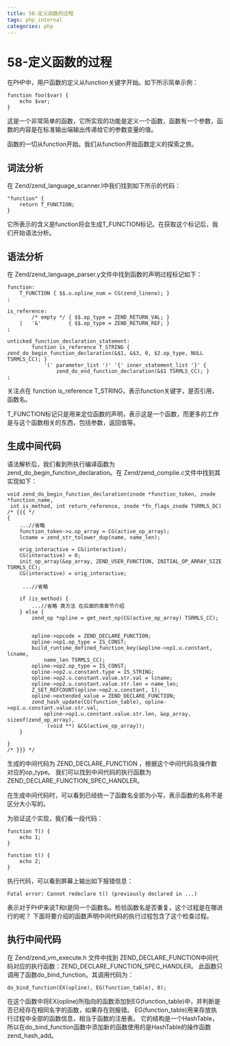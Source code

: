 ```yaml
---
title: 58-定义函数的过程
tags: php_internal
categories: php
---
```


# 58-定义函数的过程
在PHP中，用户函数的定义从function关键字开始。如下所示简单示例：

    function foo($var) {
        echo $var;
    }

这是一个非常简单的函数，它所实现的功能是定义一个函数，函数有一个参数，函数的内容是在标准输出端输出传递给它的参数变量的值。

函数的一切从function开始。我们从function开始函数定义的探索之旅。
## 词法分析

在 Zend/zend_language_scanner.l中我们找到如下所示的代码：

    "function" {
        return T_FUNCTION;
    }

它所表示的含义是function将会生成T_FUNCTION标记。在获取这个标记后，我们开始语法分析。
## 语法分析

在 Zend/zend_language_parser.y文件中找到函数的声明过程标记如下：

    function:
        T_FUNCTION { $$.u.opline_num = CG(zend_lineno); }
    ;

    is_reference:
            /* empty */ { $$.op_type = ZEND_RETURN_VAL; }
        |   '&'         { $$.op_type = ZEND_RETURN_REF; }
    ;

    unticked_function_declaration_statement:
            function is_reference T_STRING {
    zend_do_begin_function_declaration(&$1, &$3, 0, $2.op_type, NULL TSRMLS_CC); }
                '(' parameter_list ')' '{' inner_statement_list '}' {
                    zend_do_end_function_declaration(&$1 TSRMLS_CC); }
    ;

关注点在 function is_reference T_STRING，表示function关键字，是否引用，函数名。

T_FUNCTION标记只是用来定位函数的声明，表示这是一个函数，而更多的工作是与这个函数相关的东西，包括参数，返回值等。
## 生成中间代码

语法解析后，我们看到所执行编译函数为zend_do_begin_function_declaration。在 Zend/zend_complie.c文件中找到其实现如下：

    void zend_do_begin_function_declaration(znode *function_token, znode *function_name,
     int is_method, int return_reference, znode *fn_flags_znode TSRMLS_DC) /* {{{ */
    {
        ...//省略
        function_token->u.op_array = CG(active_op_array);
        lcname = zend_str_tolower_dup(name, name_len);

        orig_interactive = CG(interactive);
        CG(interactive) = 0;
        init_op_array(&op_array, ZEND_USER_FUNCTION, INITIAL_OP_ARRAY_SIZE TSRMLS_CC);
        CG(interactive) = orig_interactive;

         ...//省略

        if (is_method) {
            ...//省略 类方法 在后面的类章节介绍
        } else {
            zend_op *opline = get_next_op(CG(active_op_array) TSRMLS_CC);


            opline->opcode = ZEND_DECLARE_FUNCTION;
            opline->op1.op_type = IS_CONST;
            build_runtime_defined_function_key(&opline->op1.u.constant, lcname,
                name_len TSRMLS_CC);
            opline->op2.op_type = IS_CONST;
            opline->op2.u.constant.type = IS_STRING;
            opline->op2.u.constant.value.str.val = lcname;
            opline->op2.u.constant.value.str.len = name_len;
            Z_SET_REFCOUNT(opline->op2.u.constant, 1);
            opline->extended_value = ZEND_DECLARE_FUNCTION;
            zend_hash_update(CG(function_table), opline->op1.u.constant.value.str.val,
                opline->op1.u.constant.value.str.len, &op_array, sizeof(zend_op_array),
                 (void **) &CG(active_op_array));
        }

    }
    /* }}} */

生成的中间代码为 ZEND_DECLARE_FUNCTION ，根据这个中间代码及操作数对应的op_type。 我们可以找到中间代码的执行函数为 ZEND_DECLARE_FUNCTION_SPEC_HANDLER。

在生成中间代码时，可以看到已经统一了函数名全部为小写，表示函数的名称不是区分大小写的。

为验证这个实现，我们看一段代码：

    function T() {
        echo 1;
    }

    function t() {
        echo 2;
    }

执行代码，可以看到屏幕上输出如下报错信息：

    Fatal error: Cannot redeclare t() (previously declared in ...)

表示对于PHP来说T和t是同一个函数名。检验函数名是否重复，这个过程是在哪进行的呢？ 下面将要介绍的函数声明中间代码的执行过程包含了这个检查过程。
## 执行中间代码

在 Zend/zend_vm_execute.h 文件中找到 ZEND_DECLARE_FUNCTION中间代码对应的执行函数：ZEND_DECLARE_FUNCTION_SPEC_HANDLER。 此函数只调用了函数do_bind_function。其调用代码为：

    do_bind_function(EX(opline), EG(function_table), 0);

在这个函数中将EX(opline)所指向的函数添加到EG(function_table)中，并判断是否已经存在相同名字的函数，如果存在则报错。 EG(function_table)用来存放执行过程中全部的函数信息，相当于函数的注册表。 它的结构是一个HashTable，所以在do_bind_function函数中添加新的函数使用的是HashTable的操作函数zend_hash_add。
